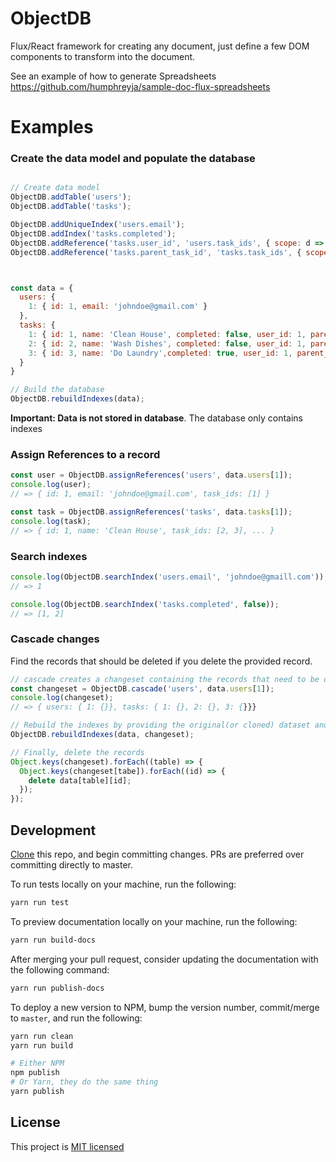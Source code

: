 # ObjectDB

Flux/React framework for creating any document, just define a few DOM components to transform into the document.

See an example of how to generate Spreadsheets https://github.com/humphreyja/sample-doc-flux-spreadsheets

# Examples

### Create the data model and populate the database
```js

// Create data model
ObjectDB.addTable('users');
ObjectDB.addTable('tasks');

ObjectDB.addUniqueIndex('users.email');
ObjectDB.addIndex('tasks.completed');
ObjectDB.addReference('tasks.user_id', 'users.task_ids', { scope: d => !d.parent_task_id });
ObjectDB.addReference('tasks.parent_task_id', 'tasks.task_ids', { scope: d => !!d.parent_task_id });



const data = {
  users: {
    1: { id: 1, email: 'johndoe@gmail.com' }
  },
  tasks: {
    1: { id: 1, name: 'Clean House', completed: false, user_id: 1, parent_task_id: null },
    2: { id: 2, name: 'Wash Dishes', completed: false, user_id: 1, parent_task_id: 1 },
    3: { id: 3, name: 'Do Laundry',completed: true, user_id: 1, parent_task_id: 1 },
  }
}

// Build the database
ObjectDB.rebuildIndexes(data);
```

**Important: Data is not stored in database**. The database only contains indexes


### Assign References to a record
```js
const user = ObjectDB.assignReferences('users', data.users[1]);
console.log(user);
// => { id: 1, email: 'johndoe@gmail.com', task_ids: [1] }

const task = ObjectDB.assignReferences('tasks', data.tasks[1]);
console.log(task);
// => { id: 1, name: 'Clean House', task_ids: [2, 3], ... }
```

### Search indexes
```js
console.log(ObjectDB.searchIndex('users.email', 'johndoe@gmaill.com'));
// => 1

console.log(ObjectDB.searchIndex('tasks.completed', false));
// => [1, 2]
```

### Cascade changes
Find the records that should be deleted if you delete the provided record.
```js
// cascade creates a changeset containing the records that need to be deleted
const changeset = ObjectDB.cascade('users', data.users[1]);
console.log(changeset);
// => { users: { 1: {}}, tasks: { 1: {}, 2: {}, 3: {}}}

// Rebuild the indexes by providing the original(or cloned) dataset and the changeset as the second argument
ObjectDB.rebuildIndexes(data, changeset);

// Finally, delete the records
Object.keys(changeset).forEach((table) => {
  Object.keys(changeset[tabe]).forEach((id) => {
    delete data[table][id];
  });
});
```

## Development
[Clone](https://help.github.com/articles/cloning-a-repository/) this repo, and begin committing changes. PRs are preferred over committing directly to master.

To run tests locally on your machine, run the following:
```bash
yarn run test
```

To preview documentation locally on your machine, run the following:
```bash
yarn run build-docs
```

After merging your pull request, consider updating the documentation with the following command:
```bash
yarn run publish-docs
```

To deploy a new version to NPM, bump the version number, commit/merge to `master`, and run the following:
```bash
yarn run clean
yarn run build

# Either NPM
npm publish
# Or Yarn, they do the same thing
yarn publish
```

## License
This project is [MIT licensed](https://github.com/HarvestProfit/DocFlux/blob/master/LICENSE)
